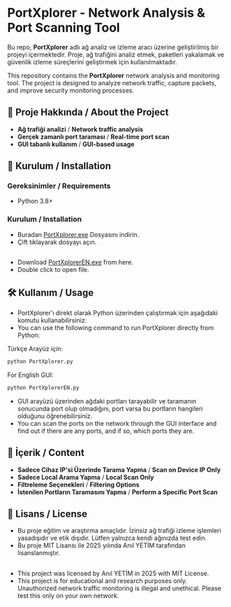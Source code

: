 # PortXplorer - Network Analysis & Port Scanning Tool

&#x20;Bu repo, **PortXplorer** adlı ağ analiz ve izleme aracı üzerine geliştirilmiş bir projeyi içermektedir. Proje, ağ trafiğini analiz etmek, paketleri yakalamak ve güvenlik izleme süreçlerini geliştirmek için kullanılmaktadır.

&#x20;This repository contains the **PortXplorer** network analysis and monitoring tool. The project is designed to analyze network traffic, capture packets, and improve security monitoring processes.

## 📌 Proje Hakkında / About the Project

- **Ağ trafiği analizi** / **Network traffic analysis**
- **Gerçek zamanlı port taraması** / **Real-time port scan**
- **GUI tabanlı kullanım** / **GUI-based usage**

## 🔧 Kurulum / Installation

### Gereksinimler / Requirements

- Python 3.8+

### Kurulum / Installation

- Buradan [PortXplorer.exe](https://github.com/anlyetim/PortXplorer/releases/download/PortXplorer/PortXplorer.exe) Dosyasını indirin.
- Çift tıklayarak dosyayı açın.
##
- Download [PortXplorerEN.exe](https://github.com/anlyetim/PortXplorer/releases/download/PortXplorer/PortXplorerEN.exe) from here.
- Double click to open file.

## 🛠 Kullanım / Usage

- PortXplorer'ı direkt olarak Python üzerinden çalıştırmak için aşağıdaki komutu kullanabilirsiniz:
- You can use the following command to run PortXplorer directly from Python:
  
Türkçe Arayüz için:
```bash
python PortXplorer.py
```
For English GUI:
```bash
python PortXplorerEN.py
```

- GUI arayüzü üzerinden ağdaki portları tarayabilir ve taramanın sonucunda port olup olmadığını, port varsa bu portların hangileri olduğunu öğrenebilirsiniz.
- You can scan the ports on the network through the GUI interface and find out if there are any ports, and if so, which ports they are.

## 📖 İçerik / Content

- **Sadece Cihaz IP'si Üzerinde Tarama Yapma** / **Scan on Device IP Only**
- **Sadece Local Arama Yapma** / **Local Scan Only**
- **Filtreleme Seçenekleri** / **Filtering Options**
- **İstenilen Portların Taramasını Yapma** / **Perform a Specific Port Scan**

## 📜 Lisans / License

- Bu proje eğitim ve araştırma amaçlıdır. İzinsiz ağ trafiği izleme işlemleri yasadışıdır ve etik dışıdır. Lütfen yalnızca kendi ağınızda test edin.
- Bu proje MIT Lisansı ile 2025 yılında Anıl YETİM tarafından lisanslanmıştır.
##
- This project was licensed by Anıl YETİM in 2025 with MIT License.
- This project is for educational and research purposes only. Unauthorized network traffic monitoring is illegal and unethical. Please test this only on your own network.



